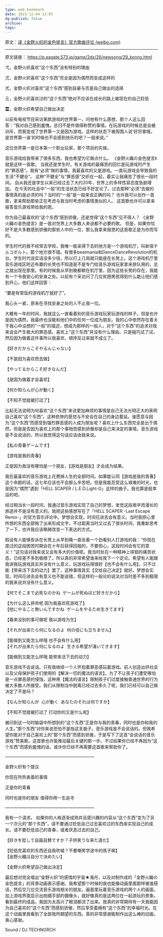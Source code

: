 ```yaml
---
type: web-bookmark
date: 2023-12-04 13:03
dg-publish: false
archive: 
tags:
---
```

原文：[译《金野火织的金色提言》官方歌曲评论 (weibo.com)](https://weibo.com/ttarticle/p/show?id=2309404361445243545831)

---

原文链接： https://p.eagate.573.jp/game/2dx/26/newsong/29_konno.html

​​弌，金野火织喜欢“这个东西”没有特别的理由

弍，金野火织喜欢“这个东西”完全是因为偶然而变成这样的

弎，金野火织对喜欢“这个东西”感到自豪与否是自己做出的选择

亖，金野火织喜欢过的“这个东西”绝对不应该在成长的路上被现在的自己贬低

〓，金野火织希望自己做出决定

以前有电视节目采访某款游戏的世界第一，问他有什么感想，那个人这么回答：“我对自己感到羞愧。总归不是件值得称赞的事情。在玩游戏的时候总是会被训斥，而我变成了世界第一又是因为游戏。这样的状态下被周围人说‘好厉害哦，是世界第一诶’的时候也不会感到快乐的吧？一般来说。”

这位世界第一是日本第一个职业玩家，那个项目的先锋。

音乐游戏给我带来了很多东西，我也希望为它做点什么。 《金野火織の金色提言》就是这样一首歌。 当我还是学生时，有关游戏的最痛苦的回忆是玩游戏时产生的“罪恶感”。我有“必须”做的事情，我最喜欢的又是游戏。一直玩游戏会导致我的生活“不健全”。 这种“不健全”与“罪恶感”交织在一起，着实让我痛苦了很长一段时间。 自从我还是学生以来已经过去了大约20年，世界上的多样性容忍度急剧增加。 在今天的社会中“一般”的生活状态已经不好定论了。过去那种“必须”去做的事情真的是必须的吗？当时的“一般”是一般来说正确的吗？ 也许我可以创作一首歌，拿来帮助那些正在考虑与我当时考虑的事情类似的人。 这首歌也许可以拿来报答音乐游戏带给我的恩。

你为自己最喜欢的“这个东西”感到骄傲，还是觉得“这个东西”见不得人？ 《金野火織の金色提言》是一首对世界上大多数人来说都不必要的歌。 但是，如果你恰好不是大多数感到骄傲的那些人中的一位，那么我拿来报恩的这首歌正是为你而写的。

学生时代的我不经常去学校，我唯一能呆得下去的地方是一个游戏机厅，叫新宿チルコポルト。那个地方很不错。有很多beatmania和DanceDanceRevolution的机台。学生时代说实话没多少钱，所以打上几局就只能座在长凳上。这个游戏机厅里音乐游戏区附近布置的长凳也不知道是不是专门给音乐游戏玩家拿来排队用的，总之就出现在那里。有的时候我从早到晚都赖在机厅里，因为这些长凳的存在，我能有一个令我安心的安身之处。以前有个采访问了几位贫困男孩得到什么能让他们感到开心，他们这样回答：

  

“要是有管饭的游戏机厅就好了”。

我心头一紧，原来在寻找安身之处的人不止我一位。

大概有一年的时间，我就这么一直看着别的音乐游戏玩家玩游戏的样子。但是也许是因为偶然，我最终也没能和他们中的任何一位成为朋友。我的心中依然存在着关于我心中设想的“一般”的描述，想成为那样的一般人，对于“这个东西”的追求对我来说会产生极大的罪恶感。喜欢上“这个东西”并没有什么理由。只是碰巧试了试，然后因为做着这件事所以我喜欢，顺序反过来就不成立了。

【好きだからこそやるんじゃない】

【不是因为喜欢而去做】

【やってるからこそ好きなんだ】

【是因为做着才会喜欢】

【何か知らんが心が動く】

【不知不觉就被打动了】

比起无法说明为何喜欢“这个东西”来说更加麻烦的事情是自己无法光明正大的表明自己喜欢“这个东西”。这种悲惨的感觉与不安会在自己的身边蔓延。谁愿意与因为“这个东西”而感受到强烈罪恶感的人成为朋友呢？喜欢上什么东西完全是出于偶然。但是是否因为喜欢上的那个事物而感到骄傲却是自己来决定的事情。音乐游戏是不会说话的，所以我觉得这句话应该由我来说。

【私の青春ゲームです】

【游戏是我的青春】

正是因为我没有哪怕是一个朋友，【游戏是朋友】才会成为结果。

我在最喜欢的音乐游戏上花费掉人生的全部时间。如果能认同【游戏是我的青春】这个命题的话，这七年应该也不会那么辛苦吧。但是我能忍受这么艰难的时光，也是因为“偶然”遇到「HELL SCAPER / L.E.D.Light-G」这样的曲子。我也算是挺幸运的吧。

经过相当长一段时间，我通过音乐游戏实现了自己的梦想，发觉这段艰辛而漫长的旅途并不是没有意义的。我把这些感想写在了「HELL SCAPER -Last Escape Remix-」的官方音乐评论中。梦想会实现，时间花进去会有意义。当时我把心里所想的东西全部掏了出来形成文字。不过距离当时又过去了很长时间，我重新思考了一下，也许我应该略微改变一下表达的方式。

  
假设有人能够告诉在长凳上从早到晚一直坐着一个劲看别人打游戏的我：“你现在度过的这段困苦时期会在十年后获得回报的，不要担心，这段时间会有它的意义！”这句话对我来说又会有多大的价值呢。我当时处在一种精神上徘徊的痛苦状态，已经差不多到极限了。所以真的非常希望谁来给我下一个定论。希望有人能跟我讲我玩游戏其实并没有什么意义，玩游戏玩得很好【也不会有什么用】，只不过能【带来活下去的动力】罢了，这种事情其实【交给自己决定】就好。梦想会实现，时间花进去会有意义也不能说错，但这样的一般论的说法对当时差不多到极限的我来说并没有什么意义。

  
【何でそこまで必死なのかね  ゲームが死ぬほど好きだから】

【为什么这么拼命呢 因为我喜欢死游戏了】  
【他にやること無いんですかね  ゲームをやるため生きてます】

【看来没别的事可做呢 我以游戏为生】  

【それが出来たら何になるのよ  何の役にも立ちません】

【能做到又能怎么样哦 也不会有什么用】  
【それが出来たら何になるのよ  生きる希望が湧いてきます】

【能做到又能怎么样哦 能带来活下去的动力】  
  

音乐游戏不会说话。只有我继续一个人怀抱着罪恶感玩着游戏。前人创造出供社会以及父母保护孩子们使用的【解决一切的魔法的语言】。为了不让孩子们遭受哪怕是一点罪恶感的侵蚀，这种用【魔法的语言】限制孩子们过度接触普通世界的行为被大多数人所接受。我们从限制当中脱离已经过去多久了呢，我们已经可以自己做决定了不是吗？  
  
【なんか知らんが  心が動く  あなたのそれは何ですか】

【不知不觉就被打动了 打动你的又是什么呢】  
  
被问到这一句时脑袋中所想到的“这个东西“正是你与我的青春，同时也是你和我的人生。”那个东西“对你来说恐怕不是指这支曲子。音乐游戏是不会说话的。但我希望你能对于自己喜欢上的“那个东西”而感到骄傲，于是写下了这首“会说话的音乐游戏”赞美歌。这首歌也许能推动最后关键的那一步。不过如果你已经不再因为“这个东西”而感到羞愧的话，或许你已经不再需要这首歌来帮助你了。  
  
―――――――――――――――――――――  
  

金野火织有个提议

  

你现在所热衷着的事情

  

正是你的青春

  

同时也是你的朋友 值得你用一生追寻

  

―――――――――――――――――――――  

  

我有一个请求。 如果你的人格逐渐成熟并且感兴趣的内容从“这个东西”变为了另一个次元的“那个东西”，请不要通过贬低自己过去喜欢过的东西来实现自己的成长。请不要贬低自己的青春，或者厌恶过去的自己。

  
【好きを貶して自画自賛ですか？子供笑うな来た道だ】

【贬低完喜欢的东西还自我吹嘘？不要嘲笑学途中的孩子嘛】  
【金野火織は自分で決めたい】

【金野火织希望自己做出决定】  
  

最后想对完全唱出“金野火织”的感情的宇宙★海月，以及对制作成的「金野火織の金色提言」的背景动画表示感谢。我希望那个时候的我也能像动画里面那样被谁搭话，然后交几位交流音乐游戏相关的朋友。画面里玩着音乐游戏的两个人的画面，加上游戏界面显示出拍摄手部的摄像头，就好像真的是这两位在一起游玩的景象。看到最终的成品，我因为太高兴了眼泪都流了出来。我真的非常期待有一天我能因为自己喜欢的“这个东西”而感到骄傲，然后享受着拥有“这个东西”的幸福时光。在这个动画里我看到了全部我所期望的东西。真的非常感谢能制作出这么棒的动画，衷心感谢。

Sound / DJ TECHNORCH
